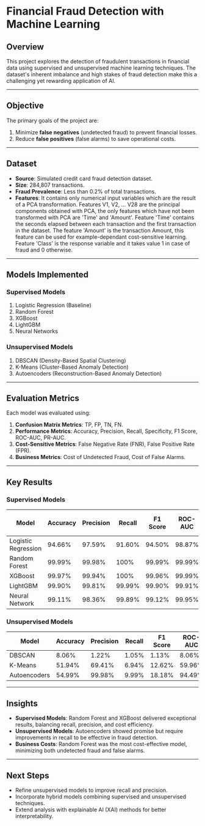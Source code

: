 
# Financial Fraud Detection with Machine Learning

## **Overview**
This project explores the detection of fraudulent transactions in financial data using supervised and unsupervised machine learning techniques. The dataset's inherent imbalance and high stakes of fraud detection make this a challenging yet rewarding application of AI.

---

## **Objective**
The primary goals of the project are:
1. Minimize **false negatives** (undetected fraud) to prevent financial losses.
2. Reduce **false positives** (false alarms) to save operational costs.

---

## **Dataset**
- **Source**: Simulated credit card fraud detection dataset.
- **Size**: 284,807 transactions.
- **Fraud Prevalence**: Less than 0.2% of total transactions.
- **Features**: It contains only numerical input variables which are the result of a PCA transformation. 
     Features V1, V2, … V28 are the principal components obtained with PCA, the only features which have not been transformed with PCA are 'Time' and 'Amount'. Feature 'Time' contains the seconds elapsed between each transaction and the first transaction in the dataset. The feature 'Amount' is the transaction Amount, this feature can be used for example-dependant cost-sensitive learning. Feature 'Class' is the response variable and it takes value 1 in case of fraud and 0 otherwise.

---


## **Models Implemented**

### **Supervised Models**
1. Logistic Regression (Baseline)
2. Random Forest
3. XGBoost
4. LightGBM
5. Neural Networks

### **Unsupervised Models**
1. DBSCAN (Density-Based Spatial Clustering)
2. K-Means (Cluster-Based Anomaly Detection)
3. Autoencoders (Reconstruction-Based Anomaly Detection)

---

## **Evaluation Metrics**
Each model was evaluated using:
1. **Confusion Matrix Metrics**: TP, FP, TN, FN.
2. **Performance Metrics**: Accuracy, Precision, Recall, Specificity, F1 Score, ROC-AUC, PR-AUC.
3. **Cost-Sensitive Metrics**: False Negative Rate (FNR), False Positive Rate (FPR).
4. **Business Metrics**: Cost of Undetected Fraud, Cost of False Alarms.

---

## **Key Results**

### **Supervised Models**
| Model             | Accuracy | Precision | Recall | F1 Score | ROC-AUC | Cost of Fraud ($) | Cost of Alarms ($) |
|--------------------|----------|-----------|--------|----------|---------|-------------------|-------------------|
| Logistic Regression | 94.66%  | 97.59%    | 91.60% | 94.50%   | 98.87%  | 7,179,000         | 193,600          |
| Random Forest       | 99.99%  | 99.98%    | 100%   | 99.99%   | 99.99%  | 0                 | 1,700            |
| XGBoost             | 99.97%  | 99.94%    | 100%   | 99.96%   | 99.99%  | 0                 | 5,500            |
| LightGBM            | 99.90%  | 99.81%    | 99.99% | 99.90%   | 99.91%  | 3,000             | 16,100           |
| Neural Network      | 99.11%  | 98.36%    | 99.89% | 99.12%   | 99.95%  | 43,000            | 71,000           |

### **Unsupervised Models**
| Model         | Accuracy | Precision | Recall | F1 Score | ROC-AUC | Cost of Fraud ($) | Cost of Alarms ($) |
|---------------|----------|-----------|--------|----------|---------|-------------------|-------------------|
| DBSCAN        | 8.06%    | 1.22%     | 1.05%  | 1.13%    | 8.06%   | 281,328,000       | 24,146,000        |
| K-Means       | 51.94%   | 69.41%    | 6.94%  | 12.62%   | 59.96%  | 264,578,000       | 869,500           |
| Autoencoders  | 54.99%   | 99.98%    | 9.99%  | 18.18%   | 94.49%  | 76,766,000        | 200               |

---

## **Insights**
- **Supervised Models**: Random Forest and XGBoost delivered exceptional results, balancing recall, precision, and cost efficiency.
- **Unsupervised Models**: Autoencoders showed promise but require improvements in recall to be effective in fraud detection.
- **Business Costs**: Random Forest was the most cost-effective model, minimizing both undetected fraud and false alarms.

---

## **Next Steps**
- Refine unsupervised models to improve recall and precision.
- Incorporate hybrid models combining supervised and unsupervised techniques.
- Extend analysis with explainable AI (XAI) methods for better interpretability.



